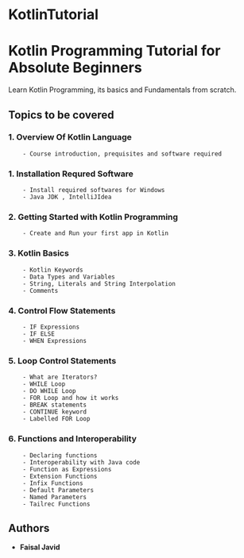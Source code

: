 # KotlinTutorial

# Kotlin Programming Tutorial for Absolute Beginners

Learn Kotlin Programming, its basics and Fundamentals from scratch.

## Topics to be covered

### 1. Overview Of Kotlin Language
        - Course introduction, prequisites and software required
### 1. Installation Requred Software
        - Install required softwares for Windows
        - Java JDK , IntelliJIdea
### 2. Getting Started with Kotlin Programming
        - Create and Run your first app in Kotlin
### 3. Kotlin Basics
        - Kotlin Keywords
        - Data Types and Variables
        - String, Literals and String Interpolation
        - Comments 
### 4. Control Flow Statements 
        - IF Expressions
        - IF ELSE 
        - WHEN Expressions
### 5. Loop Control Statements 
        - What are Iterators?
        - WHILE Loop
        - DO WHILE Loop
        - FOR Loop and how it works
        - BREAK statements 
        - CONTINUE keyword
        - Labelled FOR Loop
### 6. Functions and Interoperability 
        - Declaring functions 
        - Interoperability with Java code 
        - Function as Expressions 
        - Extension Functions
        - Infix Functions
        - Default Parameters
        - Named Parameters
        - Tailrec Functions 

## Authors 

* **Faisal Javid**
